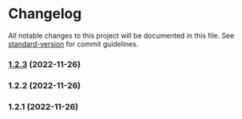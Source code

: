 # Changelog

All notable changes to this project will be documented in this file. See [standard-version](https://github.com/conventional-changelog/standard-version) for commit guidelines.

### [1.2.3](https://github.com/divyam234/firebase-auth-cfworkers/compare/v1.2.2...v1.2.3) (2022-11-26)

### 1.2.2 (2022-11-26)

### 1.2.1 (2022-11-26)
